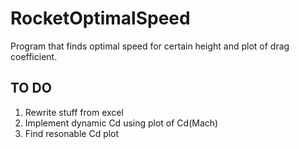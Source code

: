 # RocketOptimalSpeed
Program that finds optimal speed for certain height and plot of drag coefficient.

## TO DO
1. Rewrite stuff from excel
2. Implement dynamic Cd using plot of Cd(Mach)
3. Find resonable Cd plot
